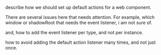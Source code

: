 describe how we should set up default actions for a web component.

There are several issues here that needs attention. For example, which window or shadowRoot that needs the event listener, i am not sure of.

and, how to add the event listener per type, and not per instance.

how to avoid adding the default action listener many times, and not just once.